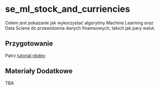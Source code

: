 # se_ml_stock_and_curriencies

<!-- WARNING: THIS FILE WAS AUTOGENERATED! DO NOT EDIT! -->

Celem jest pokazanie jak wykorzystać algorytmy Machine Learning oraz Data Sciene do przewidzenia danych finamsowych, takich jak pary walut.

## Przygotowanie

Patrz [tutorial nbdev](https://nbdev.fast.ai/tutorials/tutorial.html).

## Materiały Dodatkowe

TBA
